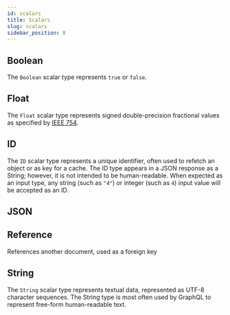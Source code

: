 ```yaml
---
id: scalars
title: Scalars
slug: scalars
sidebar_position: 8
---
```


## Boolean

The `Boolean` scalar type represents `true` or `false`.

## Float

The `Float` scalar type represents signed double-precision fractional values as specified by [IEEE 754](https://en.wikipedia.org/wiki/IEEE_floating_point).

## ID

The `ID` scalar type represents a unique identifier, often used to refetch an object or as key for a cache. The ID type appears in a JSON response as a String; however, it is not intended to be human-readable. When expected as an input type, any string (such as `"4"`) or integer (such as `4`) input value will be accepted as an ID.

## JSON



## Reference

References another document, used as a foreign key

## String

The `String` scalar type represents textual data, represented as UTF-8 character sequences. The String type is most often used by GraphQL to represent free-form human-readable text.

